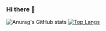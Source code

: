 ### Hi there 👋

<!--
**altristan/altristan** is a ✨ _special_ ✨ repository because its `README.md` (this file) appears on your GitHub profile.

Here are some ideas to get you started:

- 🔭 I’m currently working on ...
- 🌱 I’m currently learning ...
- 👯 I’m looking to collaborate on ...
- 🤔 I’m looking for help with ...
- 💬 Ask me about ...
- 📫 How to reach me: ...
- 😄 Pronouns: ...
- ⚡ Fun fact: ...
-->
![Anurag's GitHub stats](https://github-readme-stats.vercel.app/api?username=altristan&count_private=true&show_icons=true&theme=radical)
[![Top Langs](https://github-readme-stats.vercel.app/api/top-langs/?username=altristan&layout=compact&theme=radical&langs_count=10)](https://github.com/anuraghazra/github-readme-stats)
